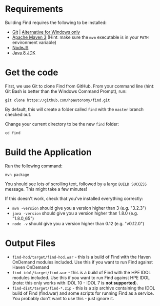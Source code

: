 # Requirements

Building Find requires the following to be installed:

* [Git](https://git-scm.com/) | [Alternative for Windows only](https://git-for-windows.github.io/)
* [Apache Maven 3](http://maven.apache.org) (Hint: make sure the `mvn` executable is in your `PATH` environment variable)
* [NodeJS](http://nodejs.org)
* [Java 8 JDK](http://www.oracle.com/technetwork/java/javase/downloads/index.html)

# Get the code

First, we use Git to clone Find from GitHub.  From your command line (hint: Git Bash is better than the Windows Command Prompt), run:

`git clone https://github.com/hpautonomy/find.git`

By default, this will create a folder called `find` with the `master` branch checked out.

Change your current directory to be the new `find` folder:

`cd find`

# Build the Application

Run the following command:

`mvn package`

You should see lots of scrolling text, followed by a large `BUILD SUCCESS` message.  This might take a few minutes!

If this doesn't work, check that you've installed everything correctly:
- `mvn -version` should give you a version higher than 3 (e.g. "3.2.3")
- `java -version` should give you a version higher than 1.8.0 (e.g. "1.8.0_65")
- `node -v` should give you a version higher than 0.12 (e.g. "v0.12.0")

# Output Files

- `find-hod/target/find-hod.war` - this is a build of Find with the Haven OnDemand modules included.  Use this if you want to run Find against Haven OnDemand
- `find-idol/target/find.war` - this is a build of Find with the HPE IDOL modules included.  Use this if you want to run Find against HPE IDOL (note: this only works with IDOL 10 - IDOL 7 is **not supported**).
- `find-dist/target/find-*.zip` - this is a zip archive containing the IDOL build of Find (find.war) and some scripts for running Find as a service.  You probably don't want to use this - just ignore it.